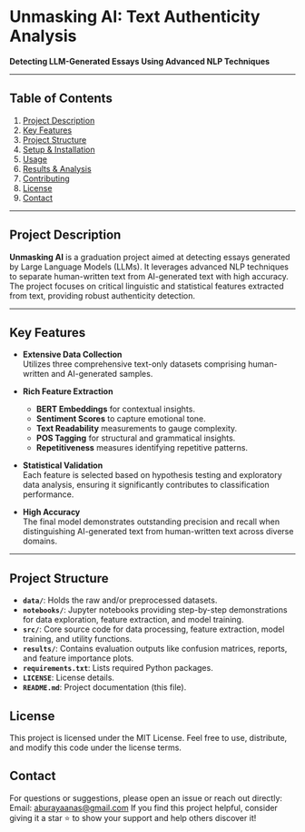 # Unmasking AI: Text Authenticity Analysis
**Detecting LLM-Generated Essays Using Advanced NLP Techniques**

---

## Table of Contents
1. [Project Description](#project-description)
2. [Key Features](#key-features)
3. [Project Structure](#project-structure)
4. [Setup & Installation](#setup--installation)
5. [Usage](#usage)
6. [Results & Analysis](#results--analysis)
7. [Contributing](#contributing)
8. [License](#license)
9. [Contact](#contact)

---

## Project Description
**Unmasking AI** is a graduation project aimed at detecting essays generated by Large Language Models (LLMs). It leverages advanced NLP techniques to separate human-written text from AI-generated text with high accuracy. The project focuses on critical linguistic and statistical features extracted from text, providing robust authenticity detection.

---

## Key Features
- **Extensive Data Collection**  
  Utilizes three comprehensive text-only datasets comprising human-written and AI-generated samples.

- **Rich Feature Extraction**  
  - **BERT Embeddings** for contextual insights.  
  - **Sentiment Scores** to capture emotional tone.  
  - **Text Readability** measurements to gauge complexity.  
  - **POS Tagging** for structural and grammatical insights.  
  - **Repetitiveness** measures identifying repetitive patterns.

- **Statistical Validation**  
  Each feature is selected based on hypothesis testing and exploratory data analysis, ensuring it significantly contributes to classification performance.

- **High Accuracy**  
  The final model demonstrates outstanding precision and recall when distinguishing AI-generated text from human-written text across diverse domains.

---

## Project Structure

- **`data/`**: Holds the raw and/or preprocessed datasets.  
- **`notebooks/`**: Jupyter notebooks providing step-by-step demonstrations for data exploration, feature extraction, and model training.  
- **`src/`**: Core source code for data processing, feature extraction, model training, and utility functions.  
- **`results/`**: Contains evaluation outputs like confusion matrices, reports, and feature importance plots.  
- **`requirements.txt`**: Lists required Python packages.  
- **`LICENSE`**: License details.  
- **`README.md`**: Project documentation (this file).

## License
This project is licensed under the MIT License.
Feel free to use, distribute, and modify this code under the license terms.

## Contact
For questions or suggestions, please open an issue or reach out directly:
Email: aburayaanas@gmail.com
If you find this project helpful, consider giving it a star ⭐ to show your support and help others discover it!

